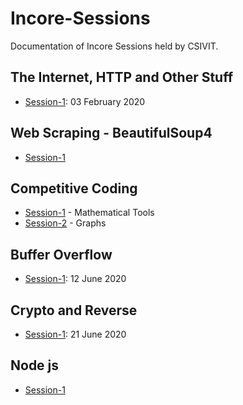 # Incore-Sessions

Documentation of Incore Sessions held by CSIVIT.

## The Internet, HTTP and Other Stuff

- [Session-1](./The%20Internet%2C%20HTTP%2C%20and%20Stuff/Session-1.md): 03 February 2020

## Web Scraping - BeautifulSoup4

- [Session-1](./Web%20Scraping%20-%20BeautifulSoup4/Session-1.md)

## Competitive Coding

- [Session-1](./Competitive%20Coding/Session-1.md) - Mathematical Tools
- [Session-2](./Competitive%20Coding/Session-2.md) - Graphs

## Buffer Overflow

- [Session-1](./Buffer%20Overflow/Session-1.md): 12 June 2020

## Crypto and Reverse

- [Session-1](./Crypto%20and%20Reverse/Session-1.md): 21 June 2020

## Node js

- [Session-1](https://github.com/Pragati1610/Incore-Sessions/blob/master/Node-js/Session-1.md)

